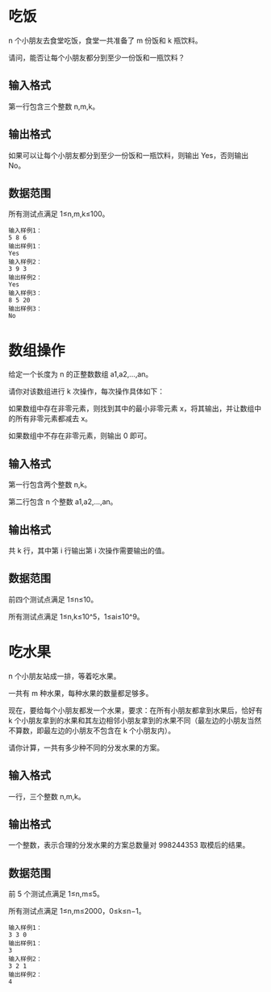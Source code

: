 # 吃饭
n 个小朋友去食堂吃饭，食堂一共准备了 m 份饭和 k 瓶饮料。

请问，能否让每个小朋友都分到至少一份饭和一瓶饮料？

## 输入格式
第一行包含三个整数 n,m,k。

## 输出格式
如果可以让每个小朋友都分到至少一份饭和一瓶饮料，则输出 Yes，否则输出 No。

## 数据范围
所有测试点满足 1≤n,m,k≤100。
```
输入样例1：
5 8 6
输出样例1：
Yes
输入样例2：
3 9 3
输出样例2：
Yes
输入样例3：
8 5 20
输出样例3：
No
```

# 数组操作
给定一个长度为 n 的正整数数组 a1,a2,…,an。

请你对该数组进行 k 次操作，每次操作具体如下：

如果数组中存在非零元素，则找到其中的最小非零元素 x，将其输出，并让数组中的所有非零元素都减去 x。

如果数组中不存在非零元素，则输出 0 即可。

## 输入格式
第一行包含两个整数 n,k。

第二行包含 n 个整数 a1,a2,…,an。

## 输出格式
共 k 行，其中第 i 行输出第 i 次操作需要输出的值。

## 数据范围
前四个测试点满足 1≤n≤10。

所有测试点满足 1≤n,k≤10^5，1≤ai≤10^9。

# 吃水果
n  个小朋友站成一排，等着吃水果。

一共有 m 种水果，每种水果的数量都足够多。

现在，要给每个小朋友都发一个水果，要求：在所有小朋友都拿到水果后，恰好有 k 个小朋友拿到的水果和其左边相邻小朋友拿到的水果不同（最左边的小朋友当然不算数，即最左边的小朋友不包含在 k 个小朋友内）。

请你计算，一共有多少种不同的分发水果的方案。

## 输入格式
一行，三个整数 n,m,k。

## 输出格式
一个整数，表示合理的分发水果的方案总数量对 998244353 取模后的结果。

## 数据范围
前 5 个测试点满足 1≤n,m≤5。

所有测试点满足 1≤n,m≤2000，0≤k≤n−1。
```
输入样例1：
3 3 0
输出样例1：
3
输入样例2：
3 2 1
输出样例2：
4
```
